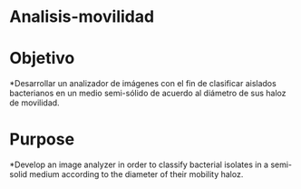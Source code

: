 # Analisis-movilidad


# Objetivo

*Desarrollar un analizador de imágenes con el fin de clasificar aislados bacterianos en un medio semi-sólido de acuerdo al diámetro de sus haloz de movilidad.


# Purpose

*Develop an image analyzer in order to classify bacterial isolates in a semi-solid medium according to the diameter of their mobility haloz.
